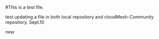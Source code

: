#This is a test file.

test updating a file in both local repository and cloudMesh-Community repository. Sept.10

new